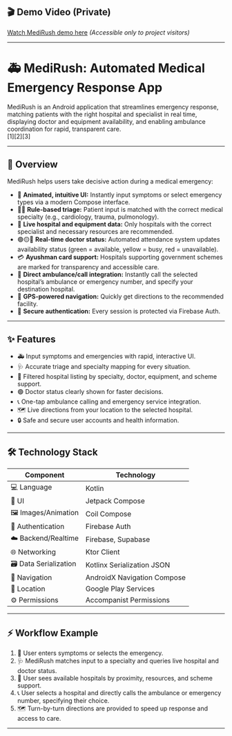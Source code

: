 ## 🎬 Demo Video (Private)

[Watch MediRush demo here]([https://drive.google.com/file/d/VIDEO_ID/view?usp=sharing](https://www.youtube.com/shorts/CnGUmduphRM))  
*(Accessible only to project visitors)*

***

# 🚑 MediRush: Automated Medical Emergency Response App

MediRush is an Android application that streamlines emergency response, matching patients with the right hospital and specialist in real time, displaying doctor and equipment availability, and enabling ambulance coordination for rapid, transparent care.  
[1][2][3]

***

## 📝 Overview

MediRush helps users take decisive action during a medical emergency:

- 🌟 **Animated, intuitive UI:** Instantly input symptoms or select emergency types via a modern Compose interface.
- 🧑‍⚕️ **Rule-based triage:** Patient input is matched with the correct medical specialty (e.g., cardiology, trauma, pulmonology).
- 🏥 **Live hospital and equipment data:** Only hospitals with the correct specialist and necessary resources are recommended.
- 🟢🟡🔴 **Real-time doctor status:** Automated attendance system updates availability status (green = available, yellow = busy, red = unavailable).
- 💳 **Ayushman card support:** Hospitals supporting government schemes are marked for transparency and accessible care.
- 🚨 **Direct ambulance/call integration:** Instantly call the selected hospital’s ambulance or emergency number, and specify your destination hospital.
- 📍 **GPS-powered navigation:** Quickly get directions to the recommended facility.
- 🔐 **Secure authentication:** Every session is protected via Firebase Auth.

***

## ✨ Features

- 🚑 Input symptoms and emergencies with rapid, interactive UI.
- 🩺 Accurate triage and specialty mapping for every situation.
- 🏥 Filtered hospital listing by specialty, doctor, equipment, and scheme support.
- 🟢 Doctor status clearly shown for faster decisions.
- 📞 One-tap ambulance calling and emergency service integration.
- 🗺️ Live directions from your location to the selected hospital.
- 🔒 Safe and secure user accounts and health information.

***

## 🛠️ Technology Stack

| Component              | Technology                    |
|------------------------|------------------------------|
| 💻 Language            | Kotlin                       |
| 🎨 UI                  | Jetpack Compose              |
| 🖼️ Images/Animation    | Coil Compose                 |
| 🔐 Authentication      | Firebase Auth                |
| ☁️ Backend/Realtime    | Firebase, Supabase           |
| 🌐 Networking          | Ktor Client                  |
| 🗃️ Data Serialization  | Kotlinx Serialization JSON   |
| 🧭 Navigation          | AndroidX Navigation Compose  |
| 📍 Location            | Google Play Services         |
| ⚙️ Permissions         | Accompanist Permissions      |

***

## ⚡ Workflow Example

1. 📝 User enters symptoms or selects the emergency.
2. 🩺 MediRush matches input to a specialty and queries live hospital and doctor status.
3. 🏥 User sees available hospitals by proximity, resources, and scheme support.
4. 📞 User selects a hospital and directly calls the ambulance or emergency number, specifying their choice.
5. 🗺️ Turn-by-turn directions are provided to speed up response and access to care.

***
